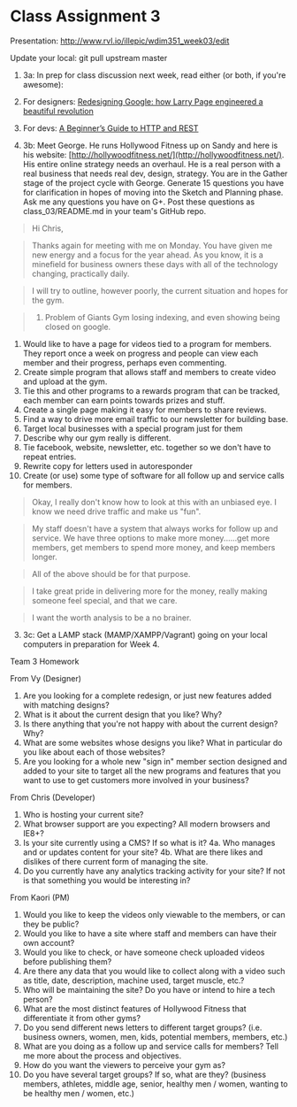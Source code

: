 # Class Assignment 3

Presentation: http://www.rvl.io/illepic/wdim351_week03/edit

Update your local: git pull upstream master

1. 3a: In prep for class discussion next week, read either (or both, if you're awesome):
  1. For designers: [Redesigning Google: how Larry Page engineered a beautiful revolution](http://www.theverge.com/2013/1/24/3904134/google-redesign-how-larry-page-engineered-beautiful-revolution)
  1. For devs: [A Beginner’s Guide to HTTP and REST](http://net.tutsplus.com/tutorials/other/a-beginners-introduction-to-http-and-rest/)

2. 3b: Meet George. He runs Hollywood Fitness up on Sandy and here is his website: [http://hollywoodfitness.net/](http://hollywoodfitness.net/). His entire online strategy needs an overhaul. He is a real person with a real business that needs real dev, design, strategy. You are in the Gather stage of the project cycle with George. Generate 15 questions you have for clarification in hopes of moving into the Sketch and Planning phase. Ask me any questions you have on G+. Post these questions as class_03/README.md in your team's GitHub repo.

> Hi Chris,

> Thanks again for meeting with me on Monday.  You have given me new energy and a focus for the year ahead.  As you know, it is a minefield for business owners these days with all of the technology changing, practically daily.

> I will try to outline, however poorly, the current situation and hopes for the gym.

> 1. Problem of Giants Gym losing indexing, and even showing being closed on google.
1. Would like to have a page for videos tied to a program for members.  They report once a week on progress and people can view each member and their progress, perhaps even commenting.
1. Create simple program that allows staff and members to create video and upload at the gym.
1. Tie this and other programs to a rewards program that can be tracked, each member can earn points towards prizes and stuff.
1. Create a single page making it easy for members to share reviews.
1. Find a way to drive more email traffic to our newsletter for building base.
1. Target local businesses with a special program just for them
1. Describe why our gym really is different.
1. Tie facebook, website, newsletter, etc. together so we don't have to repeat entries.
1. Rewrite copy for letters used in autoresponder
1. Create (or use) some type of software for all follow up and service calls for members.

> Okay, I really don't know how to look at this with an unbiased eye.  I know we need drive traffic and make us "fun".

> My staff doesn't have a system that always works for follow up and service.  We have three options to make more money......get more members, get members to spend more money, and keep members longer.

> All of the above should be for that purpose.

> I take great pride in delivering more for the money, really making someone feel special, and that we care.

> I want the worth analysis to be a no brainer.

3. 3c: Get a LAMP stack (MAMP/XAMPP/Vagrant) going on your local computers in preparation for Week 4.




Team 3 Homework

From Vy (Designer)
1. Are you looking for a complete redesign, or just new features added with matching designs?
2. What is it about the current design that you like? Why?
3. Is there anything that you're not happy with about the current design? Why?
4. What are some websites whose designs you like? What in particular do you like about each of those websites?
5. Are you looking for a whole new "sign in" member section designed and added to your site to target all the new programs and features that you want to use to get customers more involved in your business?

From Chris (Developer)
1. Who is hosting your current site?
2. What browser support are you expecting? All modern browsers and IE8+?
3. Is your site currently using a CMS? If so what is it?
4a. Who manages and or updates content for your site? 
4b. What are there likes and dislikes of there current form of managing the site.
5. Do you currently have any analytics tracking activity for your site? If not is that something you would be interesting in?﻿

From Kaori (PM)
1. Would you like to keep the videos only viewable to the members, or can they be public?
2. Would you like to have a site where staff and members can have their own account?
3. Would you like to check, or have someone check uploaded videos before publishing them?
4. Are there any data that you would like to collect along with a video such as title, date, description, machine used, target muscle, etc.?
5. Who will be maintaining the site? Do you have or intend to hire a tech person?
6. What are the most distinct features of Hollywood Fitness that differentiate it from other gyms?
7. Do you send different news letters to different target groups? (i.e. business owners, women, men, kids, potential members, members, etc.)
8. What are you doing as a follow up and service calls for members? Tell me more about the process and objectives.
9. How do you want the viewers to perceive your gym as?
10. Do you have several target groups? If so, what are they? (business members, athletes, middle age, senior, healthy men / women, wanting to be healthy men / women, etc.)